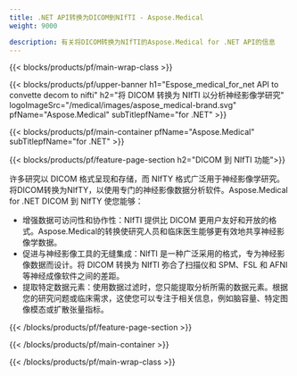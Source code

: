 ```yaml
---
title: .NET API转换为DICOM到NIfTI - Aspose.Medical
weight: 9000

description: 有关将DICOM转换为NIfTI的Aspose.Medical for .NET API的信息
---
```


{{< blocks/products/pf/main-wrap-class >}}

{{< blocks/products/pf/upper-banner h1="Espose_medical_for_net API to convette decom to nifti" h2="将 DICOM 转换为 NIfTI 以分析神经影像学研究" logoImageSrc="/medical/images/aspose_medical-brand.svg" pfName="Aspose.Medical" subTitlepfName="for .NET" >}}

{{< blocks/products/pf/main-container pfName="Aspose.Medical" subTitlepfName="for .NET" >}}

{{< blocks/products/pf/feature-page-section h2="DICOM 到 NIfTI 功能">}}

<p>许多研究以 DICOM 格式呈现和存储，而 NIfTY 格式广泛用于神经影像学研究。将DICOM转换为NIfTY，以使用专门的神经影像数据分析软件。Aspose.Medical for .NET DICOM 到 NIfTY 使您能够：</p>

<ul>
<li>增强数据可访问性和协作性：NIfTI 提供比 DICOM 更用户友好和开放的格式。Aspose.Medical的转换使研究人员和临床医生能够更有效地共享神经影像学数据。</li>
<li>促进与神经影像工具的无缝集成：NIfTI 是一种广泛采用的格式，专为神经影像数据而设计。将 DICOM 转换为 NIfTI 弥合了扫描仪和 SPM、FSL 和 AFNI 等神经成像软件之间的差距。</li>
<li>提取特定数据元素：使用数据过滤时，您只能提取分析所需的数据元素。根据您的研究问题或临床需求，这使您可以专注于相关信息，例如脑容量、特定图像模态或扩散张量指标。</li>
</ul>

{{< /blocks/products/pf/feature-page-section >}}

{{< /blocks/products/pf/main-container >}}

{{< /blocks/products/pf/main-wrap-class >}}